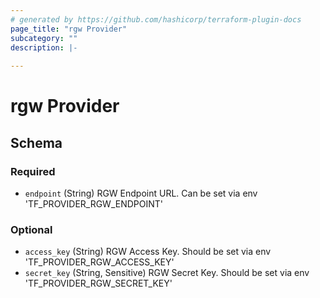 ```yaml
---
# generated by https://github.com/hashicorp/terraform-plugin-docs
page_title: "rgw Provider"
subcategory: ""
description: |-
  
---
```


# rgw Provider





<!-- schema generated by tfplugindocs -->
## Schema

### Required

- `endpoint` (String) RGW Endpoint URL. Can be set via env 'TF_PROVIDER_RGW_ENDPOINT'

### Optional

- `access_key` (String) RGW Access Key. Should be set via env 'TF_PROVIDER_RGW_ACCESS_KEY'
- `secret_key` (String, Sensitive) RGW Secret Key. Should be set via env 'TF_PROVIDER_RGW_SECRET_KEY'
